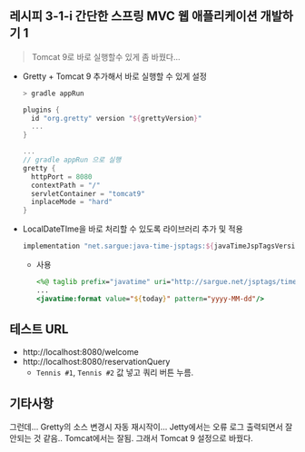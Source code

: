 ## 레시피 3-1-i 간단한 스프링 MVC 웹 애플리케이션 개발하기 1

> Tomcat 9로 바로 실행할수 있게 좀 바꿨다...

* Gretty + Tomcat 9 추가해서 바로 실행할 수 있게 설정

  ```bash
  > gradle appRun
  ```

  ```groovy
  plugins { 
    id "org.gretty" version "${grettyVersion}"
    ...
  }
  
  ...
  // gradle appRun 으로 실행
  gretty {
    httpPort = 8080
    contextPath = "/"
    servletContainer = "tomcat9"
    inplaceMode = "hard"
  }
  ```

  

* LocalDateTIme을 바로 처리할 수 있도록 라이브러리 추가 및 적용

  ```groovy
  implementation "net.sargue:java-time-jsptags:${javaTimeJspTagsVersion}"
  ```

  * 사용

    ```jsp
    <%@ taglib prefix="javatime" uri="http://sargue.net/jsptags/time" %>
    ...
    <javatime:format value="${today}" pattern="yyyy-MM-dd"/>
    ```

    

## 테스트 URL

* http://localhost:8080/welcome
* http://localhost:8080/reservationQuery
  * `Tennis #1`,  `Tennis #2` 값 넣고 쿼리 버튼 누름.



## 기타사항

그런데... Gretty의 소스 변경시 자동 재시작이... Jetty에서는 오류 로그 출력되면서 잘 안되는 것 같음..  Tomcat에서는 잘됨. 그래서 Tomcat 9 설정으로 바꿨다.
